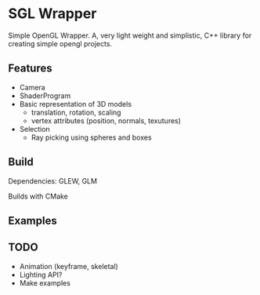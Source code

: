SGL Wrapper
===========

Simple OpenGL Wrapper. A, very light weight and simplistic, C++ library for creating simple opengl projects.


Features
--------

* Camera
* ShaderProgram
* Basic representation of 3D models
	* translation, rotation, scaling
	* vertex attributes (position, normals, texutures)
* Selection
	* Ray picking using spheres and boxes


Build
-----

Dependencies: GLEW, GLM

Builds with CMake

Examples
--------

TODO
----
* Animation (keyframe, skeletal)
* Lighting API?
* Make examples